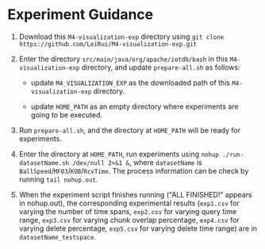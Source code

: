 # Experiment Guidance

1. Download this `M4-visualization-exp` directory using `git clone https://github.com/LeiRui/M4-visualization-exp.git`

2. Enter the directory `src/main/java/org/apache/iotdb/bash` in this `M4-visualization-exp` directory, and update `prepare-all.sh` as follows:

    - update `M4_VISUALIZATION_EXP` as the downloaded path of this `M4-visualization-exp` directory.

    - update `HOME_PATH` as an empty directory where experiments are going to be executed.

3. Run `prepare-all.sh`, and the directory at `HOME_PATH` will be ready for experiments.

4. Enter the directory at `HOME_PATH`, run experiments using `nohup ./run-datasetName.sh /dev/null 2>&1 &`, where `datasetName` is `BallSpeed`/`MF03`/`KOB`/`RcvTime`.
The process information can be check by running `tail nohup.out`.

5. When the experiment script finishes running ("ALL FINISHED!" appears in nohup.out), the corresponding experimental results (`exp1.csv` for varying the number of time spans, `exp2.csv` for varying query time range, `exp3.csv` for varying chunk overlap percentage, `exp4.csv` for varying delete percentage, `exp5.csv` for varying delete time range) are in `datasetName_testspace`.

